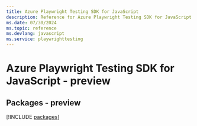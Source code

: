 ```yaml
---
title: Azure Playwright Testing SDK for JavaScript
description: Reference for Azure Playwright Testing SDK for JavaScript
ms.date: 07/30/2024
ms.topic: reference
ms.devlang: javascript
ms.service: playwrighttesting
---
```

# Azure Playwright Testing SDK for JavaScript - preview
## Packages - preview
[!INCLUDE [packages](playwright-testing-index.md)]
